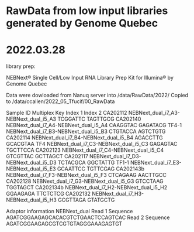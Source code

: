 # RawData from low input libraries generated by Genome Quebec


# 2022.03.28

library prep:

NEBNext® Single Cell/Low Input RNA Library Prep Kit for Illumina®
by Genome Quebec


Data were dowloaded from Nanuq server into /data/RawData/2022/
Copied to /data/ccallen/2022_05_Tfucif/00_RawData





Sample ID	Multiplex Key	Index 1	Index 2
CA202112	NEBNext_dual_i7_A3-NEBNext_dual_i5_A3	TCGGATTC	TAGTTGCG
CA202140	NEBNext_dual_i7_A4-NEBNext_dual_i5_A4	CAAGGTAC	GAGATACG
TF4-1	NEBNext_dual_i7_B3-NEBNext_dual_i5_B3	CTGTACCA	AGTCTGTG
CA202114	NEBNext_dual_i7_B4-NEBNext_dual_i5_B4	AGACCTTG	GCACGTAA
TF4	NEBNext_dual_i7_C3-NEBNext_dual_i5_C3	GAGAGTAC	TGCTTCCA
CA202123	NEBNext_dual_i7_C4-NEBNext_dual_i5_C4	GTCGTTAC	GCTTAGCT
CA202117	NEBNext_dual_i7_D3-NEBNext_dual_i5_D3	TCTACGCA	GGCTATTG
TF1-1	NEBNext_dual_i7_E3-NEBNext_dual_i5_E3	GCAATTCC	TGTTCGAG
CA202143b	NEBNext_dual_i7_F3-NEBNext_dual_i5_F3	CTCAGAAG	AACTTGCC
CA202128	NEBNext_dual_i7_G3-NEBNext_dual_i5_G3	GTCCTAAG	TGGTAGCT
CA202134b	NEBNext_dual_i7_H2-NEBNext_dual_i5_H2	GGAAGAGA	TTCTCTCG
CA202132	NEBNext_dual_i7_H3-NEBNext_dual_i5_H3	GCGTTAGA	GTATGCTG

Adaptor information
NEBNext_dual
Read 1 Sequence	AGATCGGAAGAGCACACGTCTGAACTCCAGTCAC
Read 2 Sequence	AGATCGGAAGAGCGTCGTGTAGGGAAAGAGTGT
